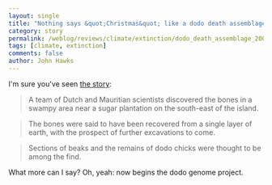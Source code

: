 ```yaml
---
layout: single 
title: "Nothing says &quot;Christmas&quot; like a dodo death assemblage" 
category: story
permalink: /weblog/reviews/climate/extinction/dodo_death_assemblage_2005.html
tags: [climate, extinction] 
comments: false 
author: John Hawks 
---
```



<p>
I'm sure you've seen <a href="http://news.bbc.co.uk/2/hi/science/nature/4556928.stm">the story</a>: 
</p>

<blockquote>A team of Dutch and Mauritian scientists discovered the bones in a swampy area near a sugar plantation on the south-east of the island.</blockquote>

<blockquote>The bones were said to have been recovered from a single layer of earth, with the prospect of further excavations to come.</blockquote>

<blockquote>Sections of beaks and the remains of dodo chicks were thought to be among the find.</blockquote>

<p>
What more can I say? Oh, yeah: now begins the dodo genome project.
</p>

